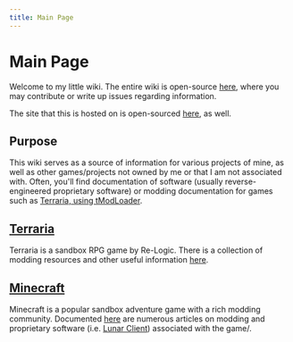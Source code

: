 ```yaml
---
title: Main Page
---
```

# Main Page
Welcome to my little wiki. The entire wiki is open-source [here](https://github.com/Steviegt6/wiki), where you may contribute or write up issues regarding information.

The site that this is hosted on is open-sourced [here](https://github.com/Steviegt6/tomatophile), as well.

## Purpose
This wiki serves as a source of information for various projects of mine, as well as other games/projects not owned by me or that I am not associated with. Often, you'll find documentation of software (usually reverse-engineered proprietary software) or modding documentation for games such as [Terraria, using tModLoader](terraria).

## [Terraria](terraria)
Terraria is a sandbox RPG game by Re-Logic. There is a collection of modding resources and other useful information [here](terraria).

## [Minecraft](mc)
Minecraft is a popular sandbox adventure game with a rich modding community. Documented [here](mc) are numerous articles on modding and proprietary software (i.e. [Lunar Client](mc/modifications/lunar-client)) associated with the game/.